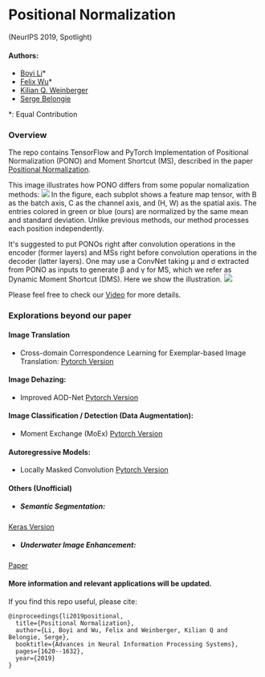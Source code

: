 # Positional Normalization 
(NeurIPS 2019, Spotlight)
#### Authors: 
* [Boyi Li](https://sites.google.com/site/boyilics/home)*
* [Felix Wu](https://scholar.google.com.tw/citations?user=sNL8SSoAAAAJ&hl=en)*
* [Kilian Q. Weinberger](http://kilian.cs.cornell.edu/index.html)
* [Serge Belongie](https://vision.cornell.edu/se3/people/serge-belongie/)

*: Equal Contribution

### Overview
The repo contains TensorFlow and PyTorch Implementation of Positional Normalization (PONO) and Moment Shortcut (MS), described in the paper [Positional Normalization](http://papers.nips.cc/paper/8440-positional-normalization). 

This image illustrates how PONO differs from some popular nomalization methods:
![](./figs/PONO_vs_others.png)
In the figure, each subplot shows a feature map tensor, with B as the batch axis, C as the channel axis, and (H, W) as the spatial axis. The entries colored in green or blue (ours) are normalized by the same mean and standard deviation. Unlike previous methods, our method processes each position independently.

It's suggested to put PONOs right after convolution operations in the encoder (former layers) and MSs right before convolution operations in the decoder (latter layers). One may use a ConvNet taking μ and σ extracted from PONO as inputs to generate β and γ for MS, which we refer as Dynamic Moment Shortcut (DMS). Here we show the illustration.
![](./figs/PONO-MS.jpg)

Please feel free to check our [Video](https://youtu.be/r98mC3e8EAY) for more details.
### Explorations beyond our paper
#### Image Translation
* Cross-domain Correspondence Learning for Exemplar-based Image Translation: [Pytorch Version](https://github.com/microsoft/CoCosNet)
#### Image Dehazing: 
* Improved AOD-Net [Pytorch Version](https://github.com/Boyiliee/AOD-Net/tree/master/AOD-Net%20with%20PONO)
#### Image Classification / Detection (Data Augmentation):
* Moment Exchange (MoEx) [Pytorch Version](https://github.com/Boyiliee/MoEx)
#### Autoregressive Models: 
* Locally Masked Convolution [Pytorch Version](https://github.com/ajayjain/lmconv)

#### Others (Unofficial)
* ##### Semantic Segmentation: 
[Keras Version](https://github.com/sremes/a2d2)
* ##### Underwater Image Enhancement: 
[Paper](https://arxiv.org/abs/2102.00676)

#### More information and relevant applications will be updated.

If you find this repo useful, please cite:
```
@inproceedings{li2019positional,
  title={Positional Normalization},
  author={Li, Boyi and Wu, Felix and Weinberger, Kilian Q and Belongie, Serge},
  booktitle={Advances in Neural Information Processing Systems},
  pages={1620--1632},
  year={2019}
}
```
